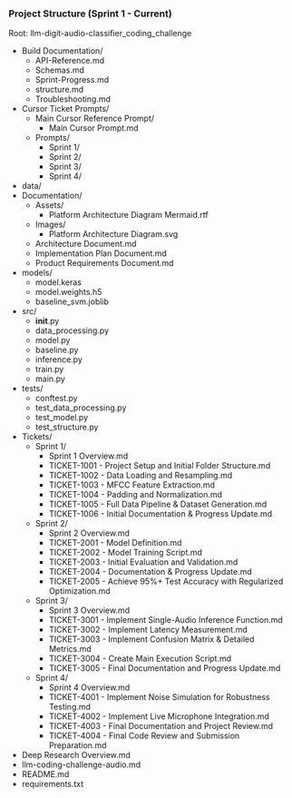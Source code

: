 ### Project Structure (Sprint 1 - Current)

Root: llm-digit-audio-classifier_coding_challenge

- Build Documentation/
  - API-Reference.md
  - Schemas.md
  - Sprint-Progress.md
  - structure.md
  - Troubleshooting.md
- Cursor Ticket Prompts/
  - Main Cursor Reference Prompt/
    - Main Cursor Prompt.md
  - Prompts/
    - Sprint 1/
    - Sprint 2/
    - Sprint 3/
    - Sprint 4/
- data/
- Documentation/
  - Assets/
    - Platform Architecture Diagram Mermaid.rtf
  - Images/
    - Platform Architecture Diagram.svg
  - Architecture Document.md
  - Implementation Plan Document.md
  - Product Requirements Document.md
- models/
  - model.keras
  - model.weights.h5
  - baseline_svm.joblib
- src/
  - __init__.py
  - data_processing.py
  - model.py
  - baseline.py
  - inference.py
  - train.py
  - main.py
- tests/
  - conftest.py
  - test_data_processing.py
  - test_model.py
  - test_structure.py
- Tickets/
  - Sprint 1/
    - Sprint 1 Overview.md
    - TICKET-1001 - Project Setup and Initial Folder Structure.md
    - TICKET-1002 - Data Loading and Resampling.md
    - TICKET-1003 - MFCC Feature Extraction.md
    - TICKET-1004 - Padding and Normalization.md
    - TICKET-1005 - Full Data Pipeline & Dataset Generation.md
    - TICKET-1006 - Initial Documentation & Progress Update.md
  - Sprint 2/
    - Sprint 2 Overview.md
    - TICKET-2001 - Model Definition.md
    - TICKET-2002 - Model Training Script.md
    - TICKET-2003 - Initial Evaluation and Validation.md
    - TICKET-2004 - Documentation & Progress Update.md
    - TICKET-2005 - Achieve 95%+ Test Accuracy with Regularized Optimization.md
  - Sprint 3/
    - Sprint 3 Overview.md
    - TICKET-3001 - Implement Single-Audio Inference Function.md
    - TICKET-3002 - Implement Latency Measurement.md
    - TICKET-3003 - Implement Confusion Matrix & Detailed Metrics.md
    - TICKET-3004 - Create Main Execution Script.md
    - TICKET-3005 - Final Documentation and Progress Update.md
  - Sprint 4/
    - Sprint 4 Overview.md
    - TICKET-4001 - Implement Noise Simulation for Robustness Testing.md
    - TICKET-4002 - Implement Live Microphone Integration.md
    - TICKET-4003 - Final Documentation and Project Review.md
    - TICKET-4004 - Final Code Review and Submission Preparation.md
- Deep Research Overview.md
- llm-coding-challenge-audio.md
- README.md
- requirements.txt
